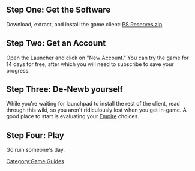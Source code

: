 ## Step One: Get the Software

Download, extract, and install the game client: [PS
Reserves.zip](http://download.station.sony.com/patch/download/pls/psreserves.zip)

## Step Two: Get an Account

Open the Launcher and click on "New Account." You can try the game for
14 days for free, after which you will need to subscribe to save your
progress.

## Step Three: De-Newb yourself

While you're waiting for launchpad to install the rest of the client,
read through this wiki, so you aren't ridiculously lost when you get
in-game. A good place to start is evaluating your
[Empire](Empire.md "wikilink") choices.

## Step Four: Play

Go ruin someone's day.

[Category:Game Guides](Category:Game_Guides.md "wikilink")
